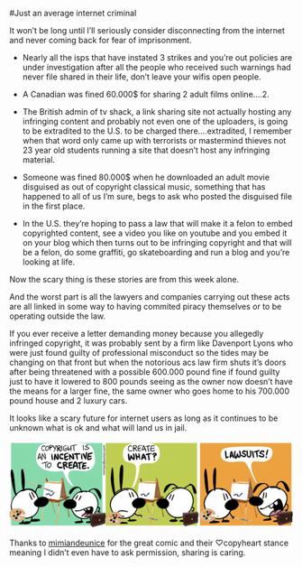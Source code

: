 #Just an average internet criminal

It won’t be long until I’ll seriously consider disconnecting from the internet and never coming back for fear of imprisonment.
- Nearly all the isps that have instated 3 strikes and you’re out policies are under investigation after all the people who received such warnings had never file shared in their life, don’t leave your wifis open people.

- A Canadian was fined 60.000$ for sharing 2 adult films online….2.

- The British admin of tv shack, a link sharing site not actually hosting any infringing content and probably not even one of the uploaders, is going to be extradited to the U.S. to be charged there….extradited, I remember when that word only came up with terrorists or mastermind thieves not 23 year old students running a site that doesn’t host any infringing material.

- Someone was fined 80.000$ when he downloaded an adult movie disguised as out of copyright classical music, something that has happened to all of us I’m sure, begs to ask who posted the disguised file in the first place.

- In the U.S. they’re hoping to pass a law that will make it a felon to embed copyrighted content, see a video you like on youtube and you embed it on your blog which then turns out to be infringing copyright and that will be a felon, do some graffiti, go skateboarding and run a blog and you’re looking at life.

Now the scary thing is these stories are from this week alone.

And the worst part is all the lawyers and companies carrying out these acts are all linked in some way to having commited piracy themselves or to be operating outside the law.

If you ever receive a letter demanding money because you allegedly infringed copyright, it was probably sent by a firm like Davenport Lyons who were just found guilty of professional misconduct so the tides may be changing on that front but when the notorious acs law firm shuts it’s doors after being threatened with a possible 600.000 pound fine if found guilty just to have it lowered to 800 pounds seeing as the owner now doesn’t have the means for a larger fine, the same owner who goes home to his 700.000 pound house and 2 luxury cars.

It looks like a scary future for internet users as long as it continues to be unknown what is ok and what will land us in jail.

![copyright](/images/posts/copyright-comic.png)

Thanks to [mimiandeunice](http://mimiandeunice.com/) for the great comic and their ♡copyheart stance meaning I didn’t even have to ask permission, sharing is caring.
